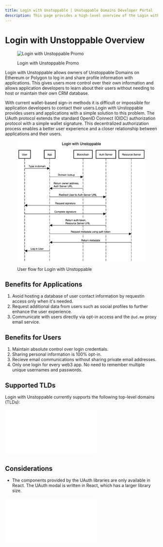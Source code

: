 ```yaml
---
title: Login with Unstoppable | Unstoppable Domains Developer Portal
description: This page provides a high-level overview of the Login with Unstoppable feature.
---
```


# Login with Unstoppable Overview

<figure>

![Login with Unstoppable Promo](/images/login-promo.png)

<figcaption>Login with Unstoppable Promo</figcaption>
</figure>

Login with Unstoppable allows owners of Unstoppable Domains on Ethereum or Polygon to log in and share profile information with applications. This gives users more control over their own information and allows application developers to learn about their users without needing to host or maintain their own CRM database. 

With current wallet-based sign-in methods it is difficult or impossible for application developers to contact their users.Login with Unstoppable provides users and applications with a simple solution to this problem. The UAuth protocol extends the standard OpenID Connect (OIDC) authorization protocol with a simple wallet signature. This decentralized authorization process enables a better user experience and a closer relationship between applications and their users.

<figure>

![User flow for Login with Unstoppable](/images/login-with-unstoppable-flow-revised.png '#width=50%')

<figcaption>User flow for Login with Unstoppable</figcaption>
</figure>

## Benefits for Applications

1. Avoid hosting a database of user contact information by requestin access only when it's needed.
2. Request additional data from users such as social profiles to further enhance the user experience.
3. Communicate with users directly via opt-in access and the `@ud.me` proxy email service.

## Benefits for Users

1. Maintain absolute control over login credentials.
2. Sharing personal information is 100% opt-in.
3. Recieve email communications without sharing private email addresses.
4. Only one login for every web3 app. No need to remember multiple unique usernames and passwords.

## Supported TLDs

Login with Unstoppable currently supports the following top-level domains (TLDs):

<embed src="/snippets/_supported-tlds.md" />

## Considerations

* The components provided by the UAuth libraries are only available in React. The UAuth modal is written in React, which has a larger library size.

<embed src="/snippets/_developer-survey-embed.md" />
